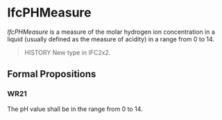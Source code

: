 # IfcPHMeasure

_IfcPHMeasure_ is a measure of the molar hydrogen ion concentration in a liquid (usually defined as the measure of acidity) in a range from 0 to 14.<!-- end of definition -->

> HISTORY New type in IFC2x2.

## Formal Propositions

### WR21
The pH value shall be in the range from 0 to 14.
